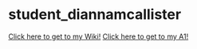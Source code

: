 # student_diannamcallister

[Click here to get to my Wiki!](https://github.com/bcb420-2020/student_diannamcallister/wiki)
[Click here to get to my A1!](https://github.com/bcb420-2020/student_diannamcallister/blob/master/testing.html)
